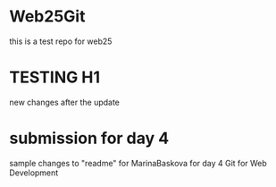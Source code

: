 # Web25Git
this is a test repo for web25
# TESTING H1
new changes after the update
# submission for day 4
sample changes to "readme" for MarinaBaskova for day 4 Git for Web Development
